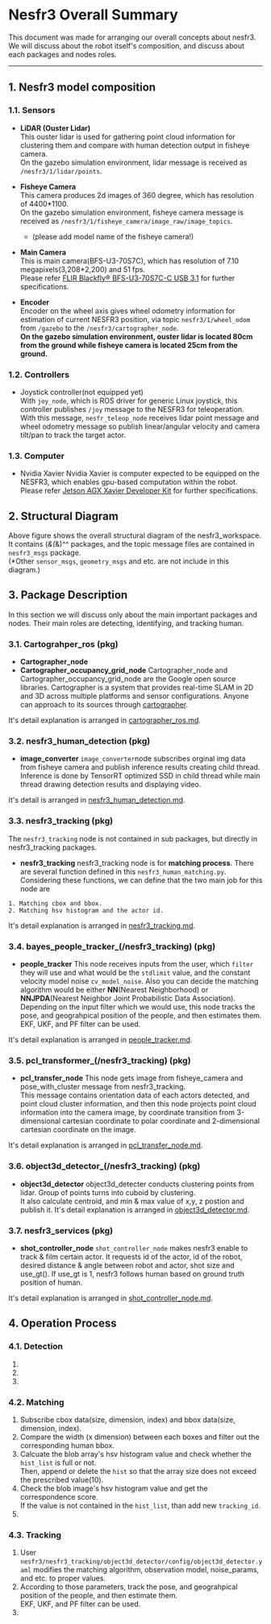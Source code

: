 # Nesfr3 Overall Summary 
This document was made for arranging our overall concepts about nesfr3. We will discuss about the robot itself's composition, and discuss about each packages and nodes roles. 
* * *

## 1. Nesfr3 model composition
### 1.1. Sensors
* **LiDAR (Ouster Lidar)**   
This ouster lidar is used for gathering point cloud information for clustering them and compare with human detection output in fisheye camera.     
On the gazebo simulation environment, lidar message is received as `/nesfr3/1/lidar/points`.    

* **Fisheye Camera**    
This camera produces 2d images of 360 degree, which has resolution of 4400*1100.            
On the gazebo simulation environment, fisheye camera message is received as `/nesfr3/1/fisheye_camera/image_raw/image_topics`.      
    - (please add model name of the fisheye camera!)
 
* **Main Camera**    
This is main camera(BFS-U3-70S7C), which has resolution of 7.10 megapixels(3,208*2,200) and 51 fps.     
Please refer [FLIR Blackfly® BFS-U3-70S7C-C USB 3.1](https://www.edmundoptics.co.kr/p/BFS-U3-70S7C-C-USB3-BlackflyR-S-Color-Camera/41900) for further specifications.

* **Encoder**    
Encoder on the wheel axis gives wheel odometry information for estimation of current NESFR3 position, via topic `nesfr3/1/wheel_odom` from `/gazebo` to the `/nesfr3/cartographer_node`.     
**On the gazebo simulation environment, ouster lidar is located 80cm from the ground while fisheye camera is located 25cm from the ground.**
 
 
### 1.2. Controllers    
* Joystick controller(not equipped yet)      
With `joy_node`, which is ROS driver for generic Linux joystick, this controller publishes `/joy` message to the NESFR3 for teleoperation.      
With this message, `nesfr_teleop_node` receives lidar point message and wheel odometry message so publish linear/angular velocity and camera tilt/pan to track the target actor.       

### 1.3. Computer
* Nvidia Xavier
Nvidia Xavier is computer expected to be equipped on the NESFR3, which enables gpu-based computation within the robot.     
Please refer [Jetson AGX Xavier Developer Kit](https://developer.nvidia.com/embedded/jetson-agx-xavier-developer-kit) for further specifications.

## 2. Structural Diagram
Above figure shows the overall structural diagram of the nesfr3_workspace. It contains (*&(*&)^^ packages, and the topic message files are contained in ```nesfr3_msgs``` package.   
(*Other ```sensor_msgs```, ```geometry_msgs``` and etc. are not include in this diagram.)


## 3. Package Description
In this section we will discuss only about the main important packages and nodes. Their main roles are detecting, identifying, and tracking human.   

### 3.1. Cartograhper_ros (pkg)
* **Cartographer_node**
* **Cartographer_occupancy_grid_node**
Cartographer_node and Cartographer_occupancy_grid_node are the Google open source libraries. Cartographer is a system that provides real-time SLAM in 2D and 3D across multiple platforms and sensor configurations. Anyone can approach to its sources through [cartographer](https://github.com/cartographer-project/cartographer, "ROS_Wiki").  

It's detail explanation is arranged in [cartographer_ros.md](https://github.com/HiSeun/nesfr3_pkg_description/blob/master/cartographer_ros/cartograhper_ros.md,"cartographer_ros").

### 3.2. nesfr3_human_detection (pkg)
* **image_converter**
```image_converter```node subscribes orginal img data from fisheye camera and publish inference results creating child thread.    
Inference is done by TensorRT optimized SSD in child thread while main thread drawing detection results and displaying video.   

It's detail is arranged in [nesfr3_human_detection.md](https://github.com/HiSeun/nesfr3_pkg_description/blob/master/nesfr3_human_detection/nesfr3_human_detection.md, "image_converter node").

### 3.3. nesfr3_tracking (pkg)
The ```nesfr3_tracking``` node is not contained in sub packages, but directly in nesfr3_tracking packages.
* **nesfr3_tracking**
nesfr3_tracking node is for **matching process**. There are several function defined in this ```nesfr3_human_matching.py```. Considering these functions, we can define that the two main job for this node are
```
1. Matching cbox and bbox.
2. Matching hsv histogram and the actor id.
```

It's detail explanation is arranged in [nesfr3_tracking.md](https://github.com/HiSeun/nesfr3_pkg_description/blob/master/nesfr3_tracking/nesfr3_tracking.md,"nesfr3_tracking").

### 3.4. bayes_people_tracker_(/nesfr3_tracking) (pkg)
* **people_tracker**
This node receives inputs from the user, which ```filter``` they will use and what would be the ```stdlimit``` value, and the constant velocity model noise ```cv_model_noise```. Also you can decide the matching algorithm would be either **NN**(Nearest Neighborhood) or **NNJPDA**(Nearest Neighbor Joint Probabilistic Data Association).    
Depending on the input filter which we would use, this node tracks the pose, and geograhpical position of the people, and then estimates them.   
EKF, UKF, and PF filter can be used.       
   
It's detail explanation is arranged in [people_tracker.md](https://github.com/HiSeun/nesfr3_pkg_description/blob/master/nesfr3_tracking/bayes_people_tracker/bayes_people_tracker.md,"people_tracker").   

### 3.5. pcl_transformer_(/nesfr3_tracking) (pkg)
* **pcl_transfer_node** 
This node gets image from fisheye_camera and pose_with_cluster message from nesfr3_tracking.       
This message contains orientation data of each actors detected, and point cloud cluster information, and then this node projects point cloud information into the camera image, by coordinate transition from 3-dimensional cartesian coordinate to polar coordinate and 2-dimensional cartesian coordinate on the image.      
      
It's detail explanation is arranged in [pcl_transfer_node.md](https://github.com/HiSeun/nesfr3_pkg_description/blob/master/nesfr3_tracking/pcl_transformer/pcl_transformer.md,"pcl_transfer_node").       
   
### 3.6. object3d_detector_(/nesfr3_tracking) (pkg)
* **object3d_detector**
object3d_detecter conducts clustering points from lidar. Group of points turns into cuboid by clustering.         
It also calculate centroid, and min & max value of x,y, z postion and publish it.
It's detail explanation is arranged in [object3d_detector.md](,"object3d_detector").   
   
### 3.7. nesfr3_services (pkg)
* **shot_controller_node**
```shot_controller_node``` makes nesfr3 enable to track & film certain actor. It requests id of the actor, id of the robot, desired distance & angle between robot and actor, shot size and use_gt(). If use_gt is 1, nesfr3 follows human based on ground truth position of human.    

It's detail explanation is arranged in [shot_controller_node.md](https://github.com/HiSeun/nesfr3_pkg_description/blob/master/nesfr3_services/nesfr3_services.md,"shotcontroller_node").


## 4. Operation Process
### 4.1. Detection
1.
2.
3.
### 4.2. Matching
1. Subscribe cbox data(size, dimension, index) and bbox data(size, dimension, index). 
2. Compare the width (x dimension) between each boxes and filter out the corresponding human bbox. 
3. Calcuate the blob array's hsv histogram value and check whether the ```hist_list``` is full or not.         
   Then, append or delete the ```hist``` so that the array size does not exceed the prescribed value(10). 
4. Check the blob image's hsv histogram value and get the correspondence score.  
   If the value is not contained in the ```hist_list```, than add new ```tracking_id```. 
5. 

### 4.3. Tracking
1. User ```nesfr3/nesfr3_tracking/object3d_detector/config/object3d_detector.yaml``` modifies the matching algorithm, observation model, noise_params, and etc. to proper values.  
2. According to those parameters, track the pose, and geograhpical position of the people, and then estimate them.   
   EKF, UKF, and PF filter can be used.
3. 
